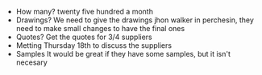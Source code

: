 - How many?
twenty five hundred a month
- Drawings?
We need to give the drawings jhon walker in perchesin, they need to make small changes to have the final ones
- Quotes?
Get the quotes for 3/4 suppliers
- Metting 
Thursday 18th to discuss the suppliers
- Samples
It would be great if they have some samples, but it isn't necesary 


